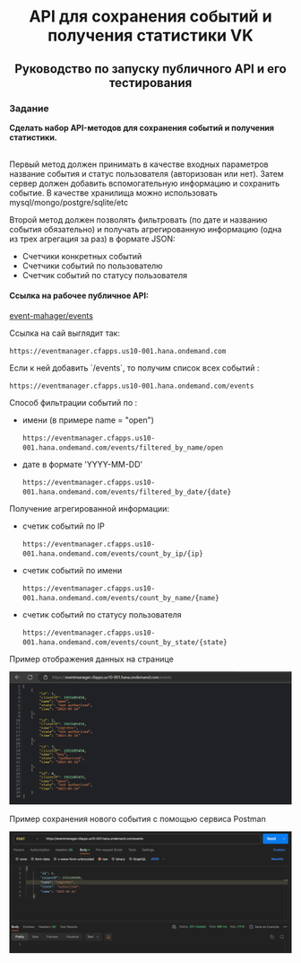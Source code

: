 <h1 align="center">API для сохранения событий и получения статистики VK</a> 
<h2 align="center">Руководство по запуску публичного API и его тестирования</h2>
<h3>Задание</h3>
<p>  <strong>Сделать набор API-методов для сохранения событий и получения статистики.</strong>
  
  <br>Первый метод должен принимать в качестве входных параметров название события и статус пользователя (авторизован или нет). Затем сервер должен добавить вспомогательную информацию и сохранить событие. В качестве хранилища можно использовать mysql/mongo/postgre/sqlite/etc
        
  Второй метод должен позволять фильтровать (по дате и названию события обязательно) и получать агрегированную информацию (одна из трех агрегация за раз) в формате JSON:
</p>
<ul>
 <li>Счетчики конкретных событий</li>
 <li>Счетчики событий по пользователю</li>
 <li>Счетчик событий по статусу пользователя</li>
</ul>

<h4>Ссылка на рабочее публичное API:</h4>

<p><a href="https://eventmanager.cfapps.us10-001.hana.ondemand.com/events">event-mahager/events</a></p>
<p>Ссылка на сай выглядит так: </p>

`https://eventmanager.cfapps.us10-001.hana.ondemand.com`
<p>Если к ней добавить `/events`, то получим список всех событий :</p>

`https://eventmanager.cfapps.us10-001.hana.ondemand.com/events`
<p>Способ фильтрации событий по : 
<ul>
 <li>имени (в примере name = "open")</li>
  
 `https://eventmanager.cfapps.us10-001.hana.ondemand.com/events/filtered_by_name/open`
 <li>дате в формате 'YYYY-MM-DD'</li>
 
  `https://eventmanager.cfapps.us10-001.hana.ondemand.com/events/filtered_by_date/{date}`
</ul>
</p>

<p>Получение агрегированной информации: 
<ul>
 <li>счетик событий по IP</li>
  
 `https://eventmanager.cfapps.us10-001.hana.ondemand.com/events/count_by_ip/{ip}`
 <li>счетик событий по имени</li>
  
 `https://eventmanager.cfapps.us10-001.hana.ondemand.com/events/count_by_name/{name}`
  <li>счетик событий по статусу пользователя</li>
  
 `https://eventmanager.cfapps.us10-001.hana.ondemand.com/events/count_by_state/{state}`
</ul>
</p>

</p>Пример отображения данных на странице</p>
<img src="EventManagerSpring\img\Example.png">

</p>Пример сохранения нового события с помощью сервиса Postman</p>
<img src="EventManagerSpring\img\Post.png">
